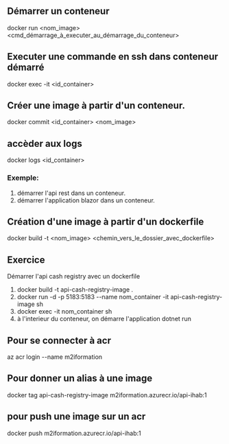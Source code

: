 ## Démarrer un conteneur
docker run <options> <nom_image> <cmd_démarrage_à_executer_au_démarrage_du_conteneur>

## Executer une commande en ssh dans conteneur démarré
docker exec -it <id_container> <commande>

## Créer une image à partir d'un conteneur.
docker commit <id_container> <nom_image>

## accèder aux logs
docker logs <id_container>

### Exemple:
1. démarrer l'api rest dans un conteneur.
2. démarrer l'application blazor dans un conteneur.

## Création d'une image à partir d'un dockerfile
docker build -t <nom_image> <chemin_vers_le_dossier_avec_dockerfile>

## Exercice 
Démarrer l'api cash registry avec un dockerfile

1. docker build -t api-cash-registry-image . 
2. docker run -d -p 5183:5183 --name nom_container -it api-cash-registry-image sh
3. docker exec -it nom_container sh
4. à l'interieur du conteneur, on démarre l'application dotnet run


## Pour se connecter à acr
 az acr login --name m2iformation  

## Pour donner un alias à une image
docker tag api-cash-registry-image  m2iformation.azurecr.io/api-ihab:1

## pour push une image sur un acr
docker push m2iformation.azurecr.io/api-ihab:1